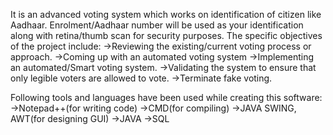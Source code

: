 It is an advanced voting system which works on identification of citizen like Aadhaar. Enrolment/Aadhaar number will be used as your identification along with retina/thumb scan for security purposes. 
The specific objectives of the project include:
	->Reviewing the existing/current voting process or approach.
	->Coming up with an automated  voting system 
	->Implementing an automated/Smart voting system.
	->Validating the system to ensure that only legible voters are allowed to vote.
	->Terminate fake voting.
	
 Following tools and languages have been used while creating this software:
->Notepad++(for writing code)
	->CMD(for compiling)
	->JAVA SWING, AWT(for designing GUI)
	->JAVA
	->SQL